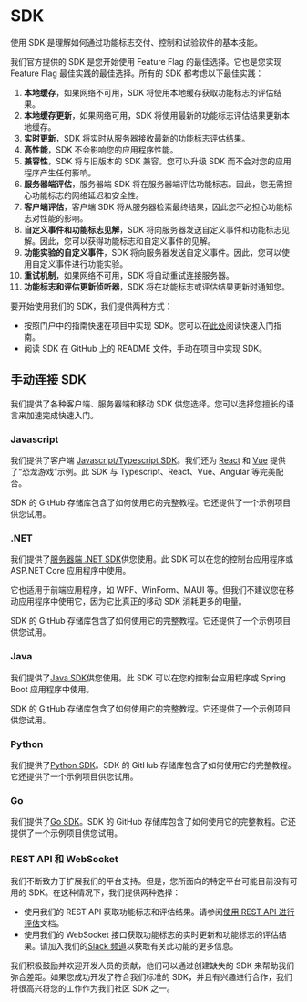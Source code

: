 # SDK

使用 SDK 是理解如何通过功能标志交付、控制和试验软件的基本技能。

我们官方提供的 SDK 是您开始使用 Feature Flag 的最佳选择。它也是您实现 Feature Flag 最佳实践的最佳选择。所有的 SDK 都考虑以下最佳实践：

1. **本地缓存**，如果网络不可用，SDK 将使用本地缓存获取功能标志的评估结果。
2. **本地缓存更新**，如果网络可用，SDK 将使用最新的功能标志评估结果更新本地缓存。
3. **实时更新**，SDK 将实时从服务器接收最新的功能标志评估结果。
4. **高性能**，SDK 不会影响您的应用程序性能。
5. **兼容性**，SDK 将与旧版本的 SDK 兼容。您可以升级 SDK 而不会对您的应用程序产生任何影响。
6. **服务器端评估**，服务器端 SDK 将在服务器端评估功能标志。因此，您无需担心功能标志的网络延迟和安全性。
7. **客户端评估**，客户端 SDK 将从服务器检索最终结果，因此您不必担心功能标志对性能的影响。
8. **自定义事件和功能标志见解**，SDK 将向服务器发送自定义事件和功能标志见解。因此，您可以获得功能标志和自定义事件的见解。
9. **功能实验的自定义事件**，SDK 将向服务器发送自定义事件。因此，您可以使用自定义事件进行功能实验。
10. **重试机制**，如果网络不可用，SDK 将自动重试连接服务器。
11. **功能标志和评估更新侦听器**，SDK 将在功能标志或评估结果更新时通知您。

要开始使用我们的 SDK，我们提供两种方式：

- 按照门户中的指南快速在项目中实现 SDK。您可以在[此处](../getting-started/connect-an-sdk)阅读快速入门指南。
- 阅读 SDK 在 GitHub 上的 README 文件，手动在项目中实现 SDK。

## 手动连接 SDK

我们提供了各种客户端、服务器端和移动 SDK 供您选择。您可以选择您擅长的语言来加速完成快速入门。

### Javascript

我们提供了客户端 [Javascript/Typescript SDK](https://github.com/featbit/featbit-js-client-sdk)。我们还为 [React](https://github.com/featbit/featbit-samples/tree/main/samples/dino-game/interactive-demo-react) 和 [Vue](https://github.com/featbit/featbit-samples/tree/main/samples/dino-game/interactive-demo-vue) 提供了“恐龙游戏”示例。此 SDK 与 Typescript、React、Vue、Angular 等完美配合。

SDK 的 GitHub 存储库包含了如何使用它的完整教程。它还提供了一个示例项目供您试用。

### .NET

我们提供了[服务器端 .NET SDK](https://github.com/featbit/featbit-dotnet-sdk)供您使用。此 SDK 可以在您的控制台应用程序或 ASP.NET Core 应用程序中使用。

它也适用于前端应用程序，如 WPF、WinForm、MAUI 等。但我们不建议您在移动应用程序中使用它，因为它比真正的移动 SDK 消耗更多的电量。

SDK 的 GitHub 存储库包含了如何使用它的完整教程。它还提供了一个示例项目供您试用。

### Java

我们提供了[Java SDK](https://github.com/featbit/featbit-java-sdk)供您使用。此 SDK 可以在您的控制台应用程序或 Spring Boot 应用程序中使用。

SDK 的 GitHub 存储库包含了如何使用它的完整教程。它还提供了一个示例项目供您试用。

### Python

我们提供了[Python SDK](https://github.com/featbit/featbit-python-sdk)。SDK 的 GitHub 存储库包含了如何使用它的完整教程。它还提供了一个示例项目供您试用。

### Go

我们提供了[Go SDK](https://github.com/featbit/featbit-go-sdk)。SDK 的 GitHub 存储库包含了如何使用它的完整教程。它还提供了一个示例项目供您试用。


### REST API 和 WebSocket

我们不断致力于扩展我们的平台支持。但是，您所面向的特定平台可能目前没有可用的 SDK。在这种情况下，我们提供两种选择：

- 使用我们的 REST API 获取功能标志和评估结果。请参阅[使用 REST API 进行评估](retrieve-feature-flags-with-api)文档。 
- 使用我们的 WebSocket 接口获取功能标志的实时更新和功能标志的评估结果。请加入我们的[Slack 频道](https://join.slack.com/t/featbit/shared_invite/zt-1ew5e2vbb-x6Apan1xZOaYMnFzqZkGNQ)以获取有关此功能的更多信息。




我们积极鼓励并欢迎开发人员的贡献，他们可以通过创建缺失的 SDK 来帮助我们弥合差距。如果您成功开发了符合我们标准的 SDK，并且有兴趣进行合作，我们将很高兴将您的工作作为我们社区 SDK 之一。